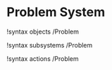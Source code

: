 <!-- MOOSE Documentation Stub: Remove this when content is added. -->

# Problem System
!syntax objects /Problem

!syntax subsystems /Problem

!syntax actions /Problem
